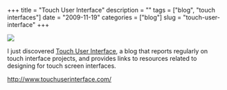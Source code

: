 +++
title = "Touch User Interface"
description = ""
tags = ["blog", "touch interfaces"]
date = "2009-11-19"
categories = ["blog"]
slug = "touch-user-interface"
+++



  <div class="notebook-screenshot"><a href="http://www.touchuserinterface.com/"><img src="//media.konigi.com/bluga/wt4b0561f6aa2a7_large.jpg"/></a></div><p>I just discovered <a href="http://www.touchuserinterface.com/">Touch User Interface</a>, a blog that reports regularly on touch interface projects, and provides links to resources related to designing for touch screen interfaces.</p>

    
  <a href="http://www.touchuserinterface.com/">http://www.touchuserinterface.com/</a>
